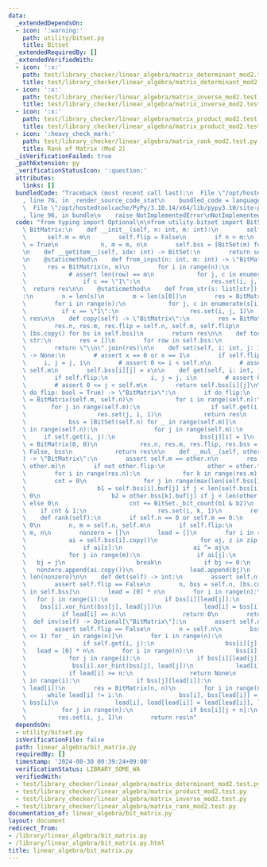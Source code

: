 ```yaml
---
data:
  _extendedDependsOn:
  - icon: ':warning:'
    path: utility/bitset.py
    title: Bitset
  _extendedRequiredBy: []
  _extendedVerifiedWith:
  - icon: ':x:'
    path: test/library_checker/linear_algebra/matrix_determinant_mod2.test.py
    title: test/library_checker/linear_algebra/matrix_determinant_mod2.test.py
  - icon: ':x:'
    path: test/library_checker/linear_algebra/matrix_inverse_mod2.test.py
    title: test/library_checker/linear_algebra/matrix_inverse_mod2.test.py
  - icon: ':x:'
    path: test/library_checker/linear_algebra/matrix_product_mod2.test.py
    title: test/library_checker/linear_algebra/matrix_product_mod2.test.py
  - icon: ':heavy_check_mark:'
    path: test/library_checker/linear_algebra/matrix_rank_mod2.test.py
    title: Rank of Matrix (Mod 2)
  _isVerificationFailed: true
  _pathExtension: py
  _verificationStatusIcon: ':question:'
  attributes:
    links: []
  bundledCode: "Traceback (most recent call last):\n  File \"/opt/hostedtoolcache/PyPy/3.10.14/x64/lib/pypy3.10/site-packages/onlinejudge_verify/documentation/build.py\"\
    , line 76, in _render_source_code_stat\n    bundled_code = language.bundle(\n\
    \  File \"/opt/hostedtoolcache/PyPy/3.10.14/x64/lib/pypy3.10/site-packages/onlinejudge_verify/languages/python.py\"\
    , line 96, in bundle\n    raise NotImplementedError\nNotImplementedError\n"
  code: "from typing import Optional\n\nfrom utility.bitset import BitSet\n\n\nclass\
    \ BitMatrix:\n    def __init__(self, n: int, m: int):\n        self.n = n\n  \
    \      self.m = m\n        self.flip = False\n        if n > m:\n            self.flip\
    \ = True\n            n, m = m, n\n        self.bss = [BitSet(m) for _ in range(n)]\n\
    \n    def __getitem__(self, idx: int) -> BitSet:\n        return self.bss[idx]\n\
    \n    @staticmethod\n    def from_input(n: int, m: int) -> \"BitMatrix\":\n  \
    \      res = BitMatrix(n, m)\n        for i in range(n):\n            row = input()\n\
    \            # assert len(row) == m\n            for j, c in enumerate(row):\n\
    \                if c == \"1\":\n                    res.set(i, j, 1)\n      \
    \  return res\n\n    @staticmethod\n    def from_str(s: list[str]) -> \"BitMatrix\"\
    :\n        n = len(s)\n        m = len(s[0])\n        res = BitMatrix(n, m)\n\
    \        for i in range(n):\n            for j, c in enumerate(s[i]):\n      \
    \          if c == \"1\":\n                    res.set(i, j, 1)\n        return\
    \ res\n\n    def copy(self) -> \"BitMatrix\":\n        res = BitMatrix(0, 0)\n\
    \        res.n, res.m, res.flip = self.n, self.m, self.flip\n        res.bss =\
    \ [bs.copy() for bs in self.bss]\n        return res\n\n    def tostr(self) ->\
    \ str:\n        res = []\n        for row in self.bss:\n            res.append(row.tostr())\n\
    \        return \"\\n\".join(res)\n\n    def set(self, i: int, j: int, x: int)\
    \ -> None:\n        # assert x == 0 or x == 1\n        if self.flip:\n       \
    \     i, j = j, i\n        # assert 0 <= i < self.n\n        # assert 0 <= j <\
    \ self.m\n        self.bss[i][j] = x\n\n    def get(self, i: int, j: int) -> int:\n\
    \        if self.flip:\n            i, j = j, i\n        # assert 0 <= i < self.n\n\
    \        # assert 0 <= j < self.m\n        return self.bss[i][j]\n\n    def transpose(self,\
    \ do_flip: bool = True) -> \"BitMatrix\":\n        if do_flip:\n            res\
    \ = BitMatrix(self.m, self.n)\n            for i in range(self.n):\n         \
    \       for j in range(self.m):\n                    if self.get(i, j):\n    \
    \                    res.set(j, i, 1)\n            return res\n        else:\n\
    \            bss = [BitSet(self.n) for _ in range(self.m)]\n            for i\
    \ in range(self.n):\n                for j in range(self.m):\n               \
    \     if self.get(i, j):\n                        bss[j][i] = 1\n            res\
    \ = BitMatrix(0, 0)\n            res.n, res.m, res.flip, res.bss = self.m, self.n,\
    \ False, bss\n            return res\n\n    def __mul__(self, other: \"BitMatrix\"\
    ) -> \"BitMatrix\":\n        assert self.m == other.n\n        res = BitMatrix(self.n,\
    \ other.m)\n        if not other.flip:\n            other = other.transpose(False)\n\
    \        for i in range(res.n):\n            for k in range(res.m):\n        \
    \        cnt = 0\n                for j in range(max(len(self.bss[i].buf), len(other.bss[k].buf))):\n\
    \                    b1 = self.bss[i].buf[j] if j < len(self.bss[i].buf) else\
    \ 0\n                    b2 = other.bss[k].buf[j] if j < len(other.bss[k].buf)\
    \ else 0\n                    cnt += BitSet._bit_count(b1 & b2)\n            \
    \    if cnt & 1:\n                    res.set(i, k, 1)\n        return res\n\n\
    \    def rank(self):\n        if self.n == 0 or self.m == 0:\n            return\
    \ 0\n        n, m = self.n, self.m\n        if self.flip:\n            n, m =\
    \ m, n\n        nonzero = []\n        lead = []\n        for i in range(n):\n\
    \            ai = self.bss[i].copy()\n            for aj, z in zip(nonzero, lead):\n\
    \                if ai[z]:\n                    ai ^= aj\n            bj = -1\n\
    \            for j in range(m):\n                if ai[j]:\n                 \
    \   bj = j\n                    break\n            if bj >= 0:\n             \
    \   nonzero.append(ai.copy())\n                lead.append(bj)\n        return\
    \ len(nonzero)\n\n    def det(self) -> int:\n        assert self.n == self.m\n\
    \        assert self.flip == False\n        n, bss = self.n, [bs.copy() for bs\
    \ in self.bss]\n        lead = [0] * n\n        for i in range(n):\n         \
    \   for j in range(i):\n                if bss[i][lead[j]]:\n                \
    \    bss[i].xor_hint(bss[j], lead[j])\n            lead[i] = bss[i].ctz()\n  \
    \          if lead[i] == n:\n                return 0\n        return 1\n\n  \
    \  def inv(self) -> Optional[\"BitMatrix\"]:\n        assert self.n == self.m\n\
    \        assert self.flip == False\n        n = self.n\n        bss = [BitSet(n\
    \ << 1) for _ in range(n)]\n        for i in range(n):\n            for j in range(n):\n\
    \                if self.get(i, j):\n                    bss[i][j] = 1\n     \
    \   lead = [0] * n\n        for i in range(n):\n            bss[i][n + i] = 1\n\
    \            for j in range(i):\n                if bss[i][lead[j]]:\n       \
    \             bss[i].xor_hint(bss[j], lead[j])\n            lead[i] = bss[i].ctz()\n\
    \            if lead[i] >= n:\n                return None\n            for j\
    \ in range(i):\n                if bss[j][lead[i]]:\n                    bss[j].xor_hint(bss[i],\
    \ lead[i])\n        res = BitMatrix(n, n)\n        for i in range(n):\n      \
    \      while lead[i] != i:\n                bss[i], bss[lead[i]] = bss[lead[i]],\
    \ bss[i]\n                lead[i], lead[lead[i]] = lead[lead[i]], lead[i]\n  \
    \          for j in range(n):\n                if bss[i][j + n]:\n           \
    \         res.set(i, j, 1)\n        return res\n"
  dependsOn:
  - utility/bitset.py
  isVerificationFile: false
  path: linear_algebra/bit_matrix.py
  requiredBy: []
  timestamp: '2024-08-30 00:39:24+09:00'
  verificationStatus: LIBRARY_SOME_WA
  verifiedWith:
  - test/library_checker/linear_algebra/matrix_determinant_mod2.test.py
  - test/library_checker/linear_algebra/matrix_product_mod2.test.py
  - test/library_checker/linear_algebra/matrix_inverse_mod2.test.py
  - test/library_checker/linear_algebra/matrix_rank_mod2.test.py
documentation_of: linear_algebra/bit_matrix.py
layout: document
redirect_from:
- /library/linear_algebra/bit_matrix.py
- /library/linear_algebra/bit_matrix.py.html
title: linear_algebra/bit_matrix.py
---
```

